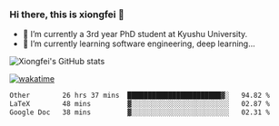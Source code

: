 ### Hi there, this is xiongfei 👋


- 🔭 I’m currently a 3rd year PhD student at Kyushu University.
- 🌱 I’m currently learning software engineering, deep learning...

<!--
**X1on9f31/X1on9f31** is a ✨ _special_ ✨ repository because its `README.md` (this file) appears on your GitHub profile.
Here are some ideas to get you started:
-->

![Xiongfei's GitHub stats](https://github-readme-stats.vercel.app/api?username=X1on9f31)


[![wakatime](https://wakatime.com/badge/user/9e8d5516-d162-43e7-9563-87295d455a71.svg)](https://wakatime.com/@9e8d5516-d162-43e7-9563-87295d455a71)

<!--START_SECTION:waka-->

```txt
Other        26 hrs 37 mins  ███████████████████████▓░   94.82 %
LaTeX        48 mins         ▓░░░░░░░░░░░░░░░░░░░░░░░░   02.87 %
Google Doc   38 mins         ▓░░░░░░░░░░░░░░░░░░░░░░░░   02.31 %
```

<!--END_SECTION:waka-->

